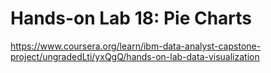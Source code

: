 # Hands-on Lab 18: Pie Charts

https://www.coursera.org/learn/ibm-data-analyst-capstone-project/ungradedLti/yxQgQ/hands-on-lab-data-visualization